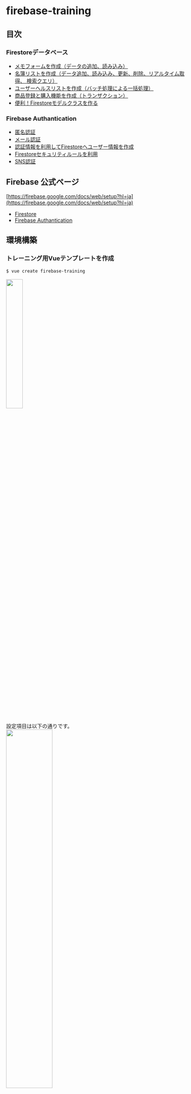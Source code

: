 # firebase-training

## 目次
### Firestoreデータベース
- [メモフォームを作成（データの追加、読み込み）](#Lesson1)
- [名簿リストを作成（データ追加、読み込み、更新、削除、リアルタイム取得、 検索クエリ）](#Lesson2)
- [ユーザーヘルスリストを作成（バッチ処理による一括処理）](#Lesson3)
- [商品登録と購入機能を作成（トランザクション）](#Lesson4)
- [便利！Firestoreモデルクラスを作る](#Lesson5)

### Firebase Authantication 
- [匿名認証](#Lesson6)
- [メール認証](#Lesson7)
- [認証情報を利用してFirestoreへユーザー情報を作成](#Lesson8)
- [Firestoreセキュリティルールを利用](#Lesson9)
- [SNS認証](#Lesson10)

## Firebase 公式ページ
[https://firebase.google.com/docs/web/setup?hl=ja](https://firebase.google.com/docs/web/setup?hl=ja)

- [Firestore](https://firebase.google.com/docs/firestore/quickstart?hl=ja)
- [Firebase Authantication](https://firebase.google.com/docs/auth/?hl=ja)

## 環境構築
### トレーニング用Vueテンプレートを作成
```sh
$ vue create firebase-training
```
<a href="https://imgur.com/5JOfmpS"><img src="https://i.imgur.com/5JOfmpS.png" width="30%" height="30%" /></a><br>
<br>
<br>
設定項目は以下の通りです。<br>
<a href="https://imgur.com/n6EfWaO"><img src="https://i.imgur.com/n6EfWaO.png" width="50%" height="50%" /></a>

### Firebaseプロジェクトを作成
※Googleアカウントを取得してください。<br>
[Firebaseコンソール](https://console.firebase.google.com/u/0/?hl=ja)より「プロジェクトの追加」でプロジェクトを作成します。<br>
<br>
<a href="https://imgur.com/gRb3yJg"><img src="https://i.imgur.com/gRb3yJg.png" width="50%" height="50%" /></a>
<br>
<br>
作成後、「ウェブアプリにFirebaseを追加する」を選択してFirebaseの設定値を保存してください。<br>
<br>
<a href="https://imgur.com/dxNKASf"><img src="https://i.imgur.com/dxNKASf.png" width="50%" height="50%" /></a>
<br>
<br>
左メニューのDatabaseを選択してFirestoreの設定をします。<br>
Firestoreトレーニングではテストモードでトレーニングをします（Firebase Authanticationでロックモードを利用したトレーニングを行います）。<br>
<br>
<a href="https://imgur.com/AgbcnC4"><img src="https://i.imgur.com/AgbcnC4.png"  width="50%" height="50%" /></a>

### トレーニングで利用するライブラリを導入
```sh
$ yarn add firebase vuetify axios date-fns
```

### Firebaseの設定
src内にrepositoryフォルダを作成し、firebaseConfig.tsを作成して[Firebaseの設定値](###Firebaseプロジェクトを作成)を追加します。<br>
プロジェクトの設定値はFirebaseコンソールから確認できます。<br>

#### ./src/repository/firebaseConfig.ts
```ts
/* ここにFirebaseの設定値を追加する */
export const firebaseConfig = {
  apiKey: 'XXXXXXXXXXXXXXXXXXXXXXXXXXXXXXX',
  authDomain: 'XXXXXXXXXXXXXXXXXXXXXXXXXXXXXXX',
  databaseURL: 'XXXXXXXXXXXXXXXXXXXXXXXXXXXXXXX',
  projectId: 'XXXXXXXXXXXXXXXXXXXXXXXXXXXXXXX',
  storageBucket: 'XXXXXXXXXXXXXXXXXXXXXXXXXXXXXXX',
  messagingSenderId: 'XXXXXXXX',
}
```

設定後、main.tsにFirebaseの初期化コードを追加します。

#### ./src/main.ts
```ts
import { firebaseConfig } from '@/repository/firebaseConfig'
import firebase from 'firebase/app'
import 'firebase/firestore'

firebase.initializeApp(firebaseConfig)
firebase.firestore.FieldValue.serverTimestamp()
```

### Vuetifyの設定
index.htmlとmain.tsにVuetifyの初期化コードを追加します。

#### ./public/index.html
```html
<!DOCTYPE html>
<html lang="en">
  <head>
  〜〜〜〜 省略 〜〜〜〜
    <!-- 追加 -->
    <link href='https://fonts.googleapis.com/css?family=Roboto:300,400,500,700|Material+Icons' rel="stylesheet" type="text/css">
    <link href="https://unpkg.com/vuetify/dist/vuetify.min.css" rel="stylesheet" type="text/css">
    <!--------->
    <link rel="icon" href="<%= BASE_URL %>favicon.ico">
    <title>firebase-training</title>
  </head>
  〜〜〜〜 省略 〜〜〜〜
</html>
```

#### ./src/main.ts
```ts
import Vuetify from 'vuetify'
import colors from 'vuetify/es5/util/colors'

// themeはお好みでどうぞ。
Vue.use(Vuetify, {
  theme: {
    original: colors.purple.base,
    theme: '#5982EE',
    twitter: '#00aced',
    facebook: '#305097',
    line: '#5ae628',
    error: '#F26964',
    succcess: '#698FF0',
  },
  options: {
    themeVariations: ['original', 'secondary'],
  },
})
```

## レッスン
本プロジェクトをcloneして以下のレッスンのサンプルコードを写経してください。

## Lesson1
### メモフォームを作成（データの追加、読み込み）
#### スクリーンショット
<a href="https://imgur.com/hPqE06I"><img src="https://i.imgur.com/hPqE06I.png" width="50%" height="50%" /></a>

[こちらのコード](./src/views/firestore/CreateFormPage.vue)を写経してページを作成してください。
<br>

## Lesson2
### 名簿リストを作成（データ追加、読み込み、更新、削除、リアルタイム取得, 検索クエリ）
#### スクリーンショット
<a href="https://imgur.com/3lWAZwK"><img src="https://i.imgur.com/3lWAZwK.png" width="50%" height="50%" /></a>

[こちらのコード](./src/views/firestore/RosterListPage.vue)を写経してページを作成してください。
<br>

## Lesson3
### ユーザーヘルスリストを作成（バッチ処理による一括処理）
#### スクリーンショット
<a href="https://imgur.com/DzKiGOW"><img src="https://i.imgur.com/DzKiGOW.png" width="50%" height="50%" /></a>

[こちらのコード](./src/views/firestore/UserHealthListPage.vue)を写経してページを作成してください。
<br>

## Lesson4
### 商品登録と購入機能を作成（トランザクション）
#### スクリーンショット
<a href="https://imgur.com/EOXr36b"><img src="https://i.imgur.com/EOXr36b.png" width="50%" height="50%" /></a>

[こちらのコード](./src/views/firestore/ShopItemBuyPage.vue)を写経してページを作成してください。
<br>

## Lesson5
### 便利！Firestoreモデルクラスを作る
<br>


## Lesson6
### 匿名認証
#### スクリーンショット
<a href="https://imgur.com/oVFEFwn"><img src="https://i.imgur.com/oVFEFwn.png" width="50%" height="50%" /></a>


<a href="https://imgur.com/cr8xVhT"><img src="https://i.imgur.com/cr8xVhT.png" width="50%" height="50%" /></a>

#### 匿名認証を許可する
Firebaseコンソールで認証設定より匿名認証を許可してください。

<a href="https://imgur.com/NpxKdkj"><img src="https://i.imgur.com/NpxKdkj.png" width="50%" height="50%" /></a>


<a href="https://imgur.com/x6c01dN"><img src="https://i.imgur.com/x6c01dN.png" width="50%" height="50%" /></a>


#### 実装
firebase/auth を使ってログインとログアウトを実装します。

```ts
/** 匿名認証でログインする */
async signInAnonymously() {
  try {
    const result = await firebase.auth().signInAnonymously()
    console.log(result)
  } catch (error) {
    console.error('firebase error', error)
  }
}

/** ログアウトする */
async signOut() {
  try {
    const result = await firebase.auth().signOut()
    console.log(result)
  } catch (error) {
    console.error('firebase error', error)
  }
}
```

匿名認証が完了するとユーザ情報が作成されます。以下のようにFirebaseコンソール上で作成されたユーザ情報が確認できます。

<a href="https://imgur.com/b8BBIEC"><img src="https://i.imgur.com/b8BBIEC.png" width="50%" height="50%" /></a>


[AnonymouslyPage](./src/views/authentication/AnonymouslyPage.vue)と[SignInFinishPage](./src/views/authentication/SignInFinishPage.vue)を写経してページを作成してください。


## Lesson7
### メール認証
#### スクリーンショット
#### メール認証を許可する
#### 実装


## Lesson8
### 認証情報を利用してFirestoreへユーザー情報を作成
#### スクリーンショット
#### 実装


## Lesson9
### Firestoreセキュリティルールを利用
#### スクリーンショット
#### 実装


## Lesson10
### SNS認証
#### スクリーンショット
#### 実装


## Project setup
```
yarn install
```

### Compiles and hot-reloads for development
```
yarn serve
```

### Compiles and minifies for production
```
yarn build
```
